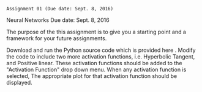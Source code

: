 	Assignment 01 (Due date: Sept. 8, 2016)
Neural Networks
Due date: Sept. 8, 2016
 

The purpose of the this assignment is to give you a starting point and a framework for your future assignments.

Download and run the Python source code which is provided here .
Modify the code to include two more activation functions, i.e. Hyperbolic Tangent,  and Positive linear.
These activation functions should be added to the "Activation Function" drop down menu.
When any activation function is selected, The appropriate plot for that activation function should be displayed.